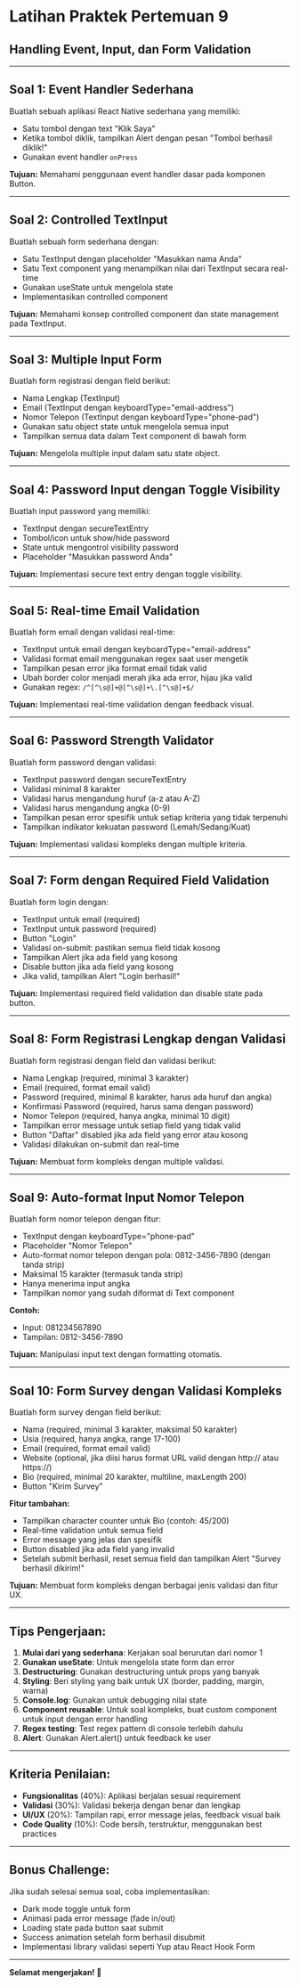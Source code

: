 # Latihan Praktek Pertemuan 9

## Handling Event, Input, dan Form Validation

---

## Soal 1: Event Handler Sederhana

Buatlah sebuah aplikasi React Native sederhana yang memiliki:

- Satu tombol dengan text "Klik Saya"
- Ketika tombol diklik, tampilkan Alert dengan pesan "Tombol berhasil diklik!"
- Gunakan event handler `onPress`

**Tujuan:** Memahami penggunaan event handler dasar pada komponen Button.

---

## Soal 2: Controlled TextInput

Buatlah sebuah form sederhana dengan:

- Satu TextInput dengan placeholder "Masukkan nama Anda"
- Satu Text component yang menampilkan nilai dari TextInput secara real-time
- Gunakan useState untuk mengelola state
- Implementasikan controlled component

**Tujuan:** Memahami konsep controlled component dan state management pada TextInput.

---

## Soal 3: Multiple Input Form

Buatlah form registrasi dengan field berikut:

- Nama Lengkap (TextInput)
- Email (TextInput dengan keyboardType="email-address")
- Nomor Telepon (TextInput dengan keyboardType="phone-pad")
- Gunakan satu object state untuk mengelola semua input
- Tampilkan semua data dalam Text component di bawah form

**Tujuan:** Mengelola multiple input dalam satu state object.

---

## Soal 4: Password Input dengan Toggle Visibility

Buatlah input password yang memiliki:

- TextInput dengan secureTextEntry
- Tombol/icon untuk show/hide password
- State untuk mengontrol visibility password
- Placeholder "Masukkan password Anda"

**Tujuan:** Implementasi secure text entry dengan toggle visibility.

---

## Soal 5: Real-time Email Validation

Buatlah form email dengan validasi real-time:

- TextInput untuk email dengan keyboardType="email-address"
- Validasi format email menggunakan regex saat user mengetik
- Tampilkan pesan error jika format email tidak valid
- Ubah border color menjadi merah jika ada error, hijau jika valid
- Gunakan regex: `/^[^\s@]+@[^\s@]+\.[^\s@]+$/`

**Tujuan:** Implementasi real-time validation dengan feedback visual.

---

## Soal 6: Password Strength Validator

Buatlah form password dengan validasi:

- TextInput password dengan secureTextEntry
- Validasi minimal 8 karakter
- Validasi harus mengandung huruf (a-z atau A-Z)
- Validasi harus mengandung angka (0-9)
- Tampilkan pesan error spesifik untuk setiap kriteria yang tidak terpenuhi
- Tampilkan indikator kekuatan password (Lemah/Sedang/Kuat)

**Tujuan:** Implementasi validasi kompleks dengan multiple kriteria.

---

## Soal 7: Form dengan Required Field Validation

Buatlah form login dengan:

- TextInput untuk email (required)
- TextInput untuk password (required)
- Button "Login"
- Validasi on-submit: pastikan semua field tidak kosong
- Tampilkan Alert jika ada field yang kosong
- Disable button jika ada field yang kosong
- Jika valid, tampilkan Alert "Login berhasil!"

**Tujuan:** Implementasi required field validation dan disable state pada button.

---

## Soal 8: Form Registrasi Lengkap dengan Validasi

Buatlah form registrasi dengan field dan validasi berikut:

- Nama Lengkap (required, minimal 3 karakter)
- Email (required, format email valid)
- Password (required, minimal 8 karakter, harus ada huruf dan angka)
- Konfirmasi Password (required, harus sama dengan password)
- Nomor Telepon (required, hanya angka, minimal 10 digit)
- Tampilkan error message untuk setiap field yang tidak valid
- Button "Daftar" disabled jika ada field yang error atau kosong
- Validasi dilakukan on-submit dan real-time

**Tujuan:** Membuat form kompleks dengan multiple validasi.

---

## Soal 9: Auto-format Input Nomor Telepon

Buatlah form nomor telepon dengan fitur:

- TextInput dengan keyboardType="phone-pad"
- Placeholder "Nomor Telepon"
- Auto-format nomor telepon dengan pola: 0812-3456-7890 (dengan tanda strip)
- Maksimal 15 karakter (termasuk tanda strip)
- Hanya menerima input angka
- Tampilkan nomor yang sudah diformat di Text component

**Contoh:**

- Input: 081234567890
- Tampilan: 0812-3456-7890

**Tujuan:** Manipulasi input text dengan formatting otomatis.

---

## Soal 10: Form Survey dengan Validasi Kompleks

Buatlah form survey dengan field berikut:

- Nama (required, minimal 3 karakter, maksimal 50 karakter)
- Usia (required, hanya angka, range 17-100)
- Email (required, format email valid)
- Website (optional, jika diisi harus format URL valid dengan http:// atau https://)
- Bio (required, minimal 20 karakter, multiline, maxLength 200)
- Button "Kirim Survey"

**Fitur tambahan:**

- Tampilkan character counter untuk Bio (contoh: 45/200)
- Real-time validation untuk semua field
- Error message yang jelas dan spesifik
- Button disabled jika ada field yang invalid
- Setelah submit berhasil, reset semua field dan tampilkan Alert "Survey berhasil dikirim!"

**Tujuan:** Membuat form kompleks dengan berbagai jenis validasi dan fitur UX.

---

## Tips Pengerjaan:

1. **Mulai dari yang sederhana**: Kerjakan soal berurutan dari nomor 1
2. **Gunakan useState**: Untuk mengelola state form dan error
3. **Destructuring**: Gunakan destructuring untuk props yang banyak
4. **Styling**: Beri styling yang baik untuk UX (border, padding, margin, warna)
5. **Console.log**: Gunakan untuk debugging nilai state
6. **Component reusable**: Untuk soal kompleks, buat custom component untuk input dengan error handling
7. **Regex testing**: Test regex pattern di console terlebih dahulu
8. **Alert**: Gunakan Alert.alert() untuk feedback ke user

---

## Kriteria Penilaian:

- **Fungsionalitas** (40%): Aplikasi berjalan sesuai requirement
- **Validasi** (30%): Validasi bekerja dengan benar dan lengkap
- **UI/UX** (20%): Tampilan rapi, error message jelas, feedback visual baik
- **Code Quality** (10%): Code bersih, terstruktur, menggunakan best practices

---

## Bonus Challenge:

Jika sudah selesai semua soal, coba implementasikan:

- Dark mode toggle untuk form
- Animasi pada error message (fade in/out)
- Loading state pada button saat submit
- Success animation setelah form berhasil disubmit
- Implementasi library validasi seperti Yup atau React Hook Form

---

**Selamat mengerjakan! 🚀**
